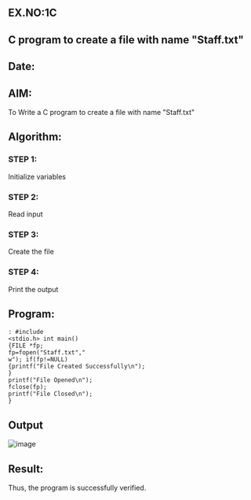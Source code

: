 ## EX.NO:1C
##  C program to create a file with name "Staff.txt"
## Date:
## AIM:
To Write a C program to create a file with name "Staff.txt"
## Algorithm:
### STEP 1:
Initialize variables
### STEP 2:
Read input
### STEP 3:
Create the file
### STEP 4:
Print the output
## Program:
```
: #include 
<stdio.h> int main() 
{FILE *fp; 
fp=fopen("Staff.txt","
w"); if(fp!=NULL)
{printf("File Created Successfully\n");
}
printf("File Opened\n"); 
fclose(fp);
printf("File Closed\n");
}
```
## Output
![image](https://github.com/Yogabharathi3/1/assets/118899387/c9abf6de-704d-4f8a-a6bc-df466fc192fb)

## Result:
Thus, the program is successfully verified.
